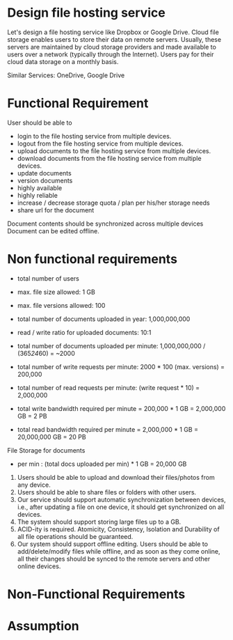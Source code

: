 # Design file hosting service
Let's design a file hosting service like Dropbox or Google Drive. Cloud file storage enables users to store their data on remote servers. Usually, these servers are maintained by cloud storage providers and made available to users over a network (typically through the Internet). Users pay for their cloud data storage on a monthly basis.

Similar Services: OneDrive, Google Drive

# Functional Requirement
User should be able to 
- login to the file hosting service from multiple devices.
- logout from the file hosting service from multiple devices.
- upload documents to the file hosting service from multiple devices.
- download documents from the file hosting service from multiple devices.
- update documents
- version documents
- highly available
- highly reliable
- increase / decrease storage quota / plan per his/her storage needs
- share url for the document

Document contents should be synchronized across multiple devices
Document can be edited offline. 

# Non functional requirements
- total number of users
- max. file size allowed: 1 GB
- max. file versions allowed: 100
- total number of documents uploaded in year: 1,000,000,000 
- read / write ratio for uploaded documents: 10:1


- total number of documents uploaded per minute: 1,000,000,000 / (365*24*60) = ~2000 


- total number of write requests per minute: 2000 * 100 (max. versions) = 200,000
- total number of read requests per minute: (write request * 10) = 2,000,000
- total write bandwidth required per minute = 200,000 * 1 GB = 2,000,000 GB = 2 PB
- total read bandwidth required per minute = 2,000,000 * 1 GB = 20,000,000 GB = 20 PB

File Storage for documents
- per min : (total docs uploaded per min) * 1 GB = 20,000 GB
























1. Users should be able to upload and download their files/photos from any device.
2. Users should be able to share files or folders with other users.
3. Our service should support automatic synchronization between devices, i.e., after updating a file on one device, it should get synchronized on all devices.
4. The system should support storing large files up to a GB.
5. ACID-ity is required. Atomicity, Consistency, Isolation and Durability of all file operations should be guaranteed.
6. Our system should support offline editing. Users should be able to add/delete/modify files while offline, and as soon as they come online, all their changes should be synced to the remote servers and other online devices.
# Non-Functional Requirements

# Assumption
